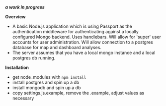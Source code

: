 __*a work in progress*__

**Overview**
- A basic Node.js application which is using Passport as the authentication middleware for authenticating against a locally configured Mongo backend. Uses handlebars. Will allow for 'super' user accounts for user administration. Will allow connection to a postgres database for map and dashboard analyses.
- The server assumes that you have a local mongo instance and a local postgres db running.

**Installation**

- get node_modules with `npm install`
- install postgres and spin up a db
- install mongodb and spin up a db
- copy settings.js.example, remove the .example, adjust values as necessary
